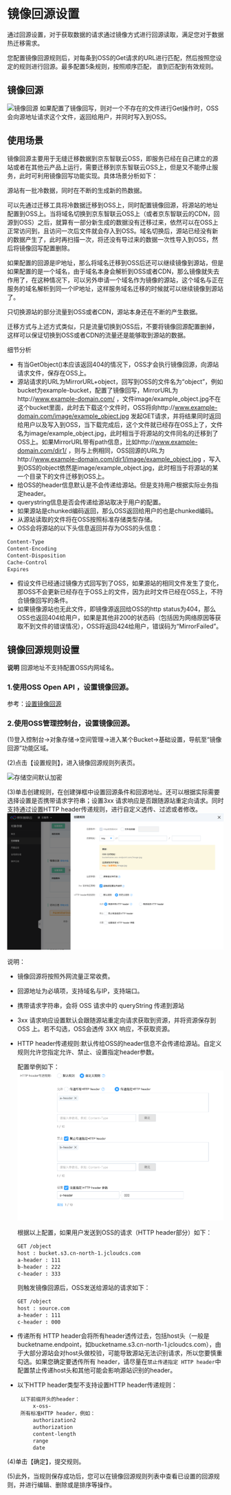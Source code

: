 #  镜像回源设置

通过回源设置，对于获取数据的请求通过镜像方式进行回源读取，满足您对于数据热迁移需求。

您配置镜像回源规则后，对每条到OSS的Get请求的URL进行匹配，然后按照您设定的规则进行回源。最多配置5条规则，按照顺序匹配，
直到匹配到有效规则。

## 镜像回源

![镜像回源](../../../../../image/Object-Storage-Service/OSS-97.png)
如果配置了镜像回写，则对一个不存在的文件进行Get操作时，OSS会向源地址请求这个文件，返回给用户，并同时写入到OSS。

## 使用场景  
镜像回源主要用于无缝迁移数据到京东智联云OSS，即服务已经在自己建立的源站或者在其他云产品上运行，需要迁移到京东智联云OSS上，但是又不能停止服务，此时可利用镜像回写功能实现。具体场景分析如下：

源站有一批冷数据，同时在不断的生成新的热数据。

可以先通过迁移工具将冷数据迁移到OSS上，同时配置镜像回源，将源站的地址配置到OSS上。当将域名切换到京东智联云OSS上（或者京东智联云的CDN，回源到OSS）之后，就算有一部分新生成的数据没有迁移过来，依然可以在OSS上正常访问到，且访问一次后文件就会存入到OSS。域名切换后，源站已经没有新的数据产生了，此时再扫描一次，将还没有导过来的数据一次性导入到OSS，然后将镜像回写配置删除。

如果配置的回源是IP地址，那么将域名迁移到OSS后还可以继续镜像到源站，但是如果配置的是一个域名，由于域名本身会解析到OSS或者CDN，那么镜像就失去作用了，在这种情况下，可以另外申请一个域名作为镜像的源站，这个域名与正在服务的域名解析到同一个IP地址，这样服务域名迁移的时候就可以继续镜像到源站了。

只切换源站的部分流量到OSS或者CDN，源站本身还在不断的产生数据。

迁移方式与上述方式类似，只是流量切换到OSS后，不要将镜像回源配置删掉，这样可以保证切换到OSS或者CDN的流量还是能够取到源站的数据。

细节分析

* 有当GetObject()本应该返回404的情况下，OSS才会执行镜像回源，向源站请求文件，保存在OSS上。
* 源站请求的URL为MirrorURL+object，回写到OSS的文件名为“object”，例如bucket为example-bucket，配置了镜像回写，MirrorURL为http://www.example-domain.com/ ，文件image/example_object.jpg不在这个bucket里面，此时去下载这个文件时，OSS将向http://www.example-domain.com/image/example_object.jpg 发起GET请求，并将结果同时返回给用户以及写入到OSS，当下载完成后，这个文件就已经存在OSS上了，文件名为image/example_object.jpg，此时相当于将源站的文件同名的迁移到了OSS上。如果MirrorURL带有path信息，比如http://www.example-domain.com/dir1/ ，则与上例相同，OSS回源的URL为http://www.example-domain.com/dir1/image/example_object.jpg ，写入到OSS的object依然是image/example_object.jpg，此时相当于将源站的某一个目录下的文件迁移到OSS上。
* 给OSS的header信息默认是不会传递给源站。但是支持用户根据实际业务指定header。
* querystring信息是否会传递给源站取决于用户的配置。
* 如果源站是chunked编码返回，那么OSS返回给用户的也是chunked编码。
* 从源站读取的文件将在OSS按照标准存储类型存储。
* OSS会将源站的以下头信息返回并存为OSS的头信息：

 ``` 
Content-Type
Content-Encoding
Content-Disposition
Cache-Control
Expires
 ```

* 假设文件已经通过镜像方式回写到了OSS，如果源站的相同文件发生了变化，那OSS不会更新已经存在于OSS上的文件，因为此时文件已经在OSS上，不符合镜像回写的条件。
* 如果镜像源站也无此文件，即镜像源返回给OSS的http status为404，那么OSS也返回404给用户，如果是其他非200的状态码（包括因为网络原因等获取不到文件的错误情况），OSS将返回424给用户，错误码为“MirrorFailed”。


## 镜像回源规则设置 
**说明**
回源地址不支持配置OSS内网域名。

### 1.使用OSS Open API ，设置镜像回源。
参考：[设置镜像回源](https://docs.jdcloud.com/cn/object-storage-service/api/putbacksourceconfiguration?content=API)
### 2.使用OSS管理控制台，设置镜像回源。

(1)登入控制台->对象存储->空间管理->进入某个Bucket->基础设置，导航至“镜像回源”功能区域。

(2)点击【设置规则】，进入镜像回源规则列表页。

![存储空间默认加密](../../../../../image/Object-Storage-Service/OSS-99.png)

(3)单击创建规则，在创建弹框中设置回源条件和回源地址。还可以根据实际需要选择设置是否携带请求字符串；设置3xx 请求响应是否跟随源站重定向请求。同时支持通过设置HTTP header传递规则，进行自定义透传、过滤或者修改。
![存储空间默认加密](../../../../../image/Object-Storage-Service/OSS-100.png) 

说明：
- 镜像回源将按照外网流量正常收费。
- 回源地址为必填项，支持域名与IP，支持端口。
- 携带请求字符串，会将 OSS 请求中的 queryString 传递到源站
- 3xx 请求响应设置默认会跟随源站重定向请求获取到资源，并将资源保存到 OSS 上。若不勾选，OSS会透传 3XX 响应，不获取资源。
- HTTP header传递规则:默认传给OSS的header信息不会传递给源站。自定义规则允许您指定允许、禁止、设置指定header参数。 

    配置举例如下：
    ![](../../../../../image/Object-Storage-Service/OSS-101.png) 
    
    根据以上配置，如果用户发送到OSS的请求（HTTP header部分）如下：
    ```
    GET /object
    host : bucket.s3.cn-north-1.jcloudcs.com
    a-header : 111
    b-header : 222
    c-header : 333
    ```
    则触发镜像回源后，OSS发送给源站的请求如下：
    ```
    GET /object
    host : source.com
    a-header : 111
    c-header : 000
    ```
- 传递所有 HTTP header会将所有header透传过去，包括host头（一般是bucketname.endpoint，如bucketname.s3.cn-north-1.jcloudcs.com），由于大部分源站会对host头做校验，可能导致源站无法识别请求，所以您要慎重勾选。如果您确定要透传所有 header，请尽量在`禁止传递指定 HTTP header`中配置禁止传递host头和其他可能会影响源站识别的header。
- 以下HTTP header类型不支持设置HTTP header传递规则：
  
       以下前缀开头的header：
           x-oss-
       所有标准HTTP header，例如：
           authorization2
           authorization
           content-length
           range
           date
   

(4)单击【确定】，提交规则。

(5)此外，当规则保存成功后，您可以在镜像回源规则列表中查看已设置的回源规则，并进行编辑、删除或是排序等操作。

